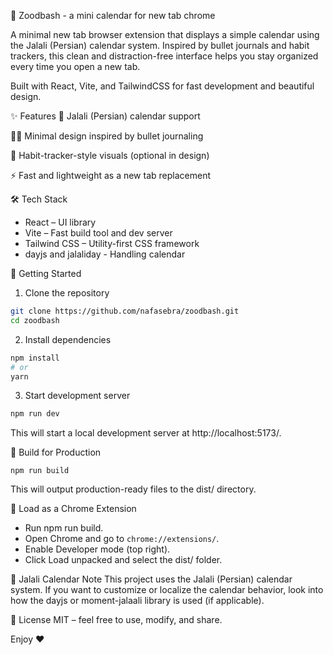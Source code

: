 📅 Zoodbash - a mini calendar for new tab chrome

A minimal new tab browser extension that displays a simple calendar using the Jalali (Persian) calendar system. Inspired by bullet journals and habit trackers, this clean and distraction-free interface helps you stay organized every time you open a new tab.

Built with React, Vite, and TailwindCSS for fast development and beautiful design.

✨ Features
📆 Jalali (Persian) calendar support

🧘‍♀️ Minimal design inspired by bullet journaling

📌 Habit-tracker-style visuals (optional in design)

⚡ Fast and lightweight as a new tab replacement

🛠️ Tech Stack
- React – UI library
- Vite – Fast build tool and dev server
- Tailwind CSS – Utility-first CSS framework
- dayjs and jalaliday - Handling calendar

🚀 Getting Started
1. Clone the repository

```bash
git clone https://github.com/nafasebra/zoodbash.git
cd zoodbash
```


2. Install dependencies
```bash
npm install
# or
yarn
```

3. Start development server
```bash
npm run dev
```

This will start a local development server at http://localhost:5173/.

🧱 Build for Production
```
npm run build
```
This will output production-ready files to the dist/ directory.

🧩 Load as a Chrome Extension
- Run npm run build.
- Open Chrome and go to `chrome://extensions/`.
- Enable Developer mode (top right).
- Click Load unpacked and select the dist/ folder.

📅 Jalali Calendar Note
This project uses the Jalali (Persian) calendar system. If you want to customize or localize the calendar behavior, look into how the dayjs or moment-jalaali library is used (if applicable).

📄 License
MIT – feel free to use, modify, and share.


Enjoy ❤️
